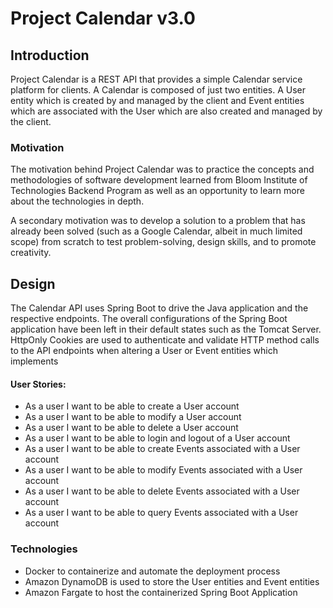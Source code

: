 # Project Calendar v3.0

## Introduction

Project Calendar is a REST API that provides a simple Calendar service platform for clients. A Calendar is composed of 
just two entities. A User entity which is created by and managed by the client and Event entities which are associated 
with the User which are also created and managed by the client.

### Motivation

The motivation behind Project Calendar was to practice the concepts and methodologies of software development learned 
from Bloom Institute of Technologies Backend Program as well as an opportunity to learn more about the technologies in 
depth.

A secondary motivation was to develop a solution to a problem that has already been solved (such as a Google Calendar, 
albeit in much limited scope) from scratch to test problem-solving, design skills, and to promote creativity.

## Design

The Calendar API uses Spring Boot to drive the Java application and the respective endpoints. The overall configurations
of the Spring Boot application have been left in their default states such as the Tomcat Server. HttpOnly Cookies are 
used to authenticate and validate HTTP method calls to the API endpoints when altering a User or Event entities which
implements 

#### User Stories:
* As a user I want to be able to create a User account
* As a user I want to be able to modify a User account
* As a user I want to be able to delete a User account
* As a user I want to be able to login and logout of a User account
* As a user I want to be able to create Events associated with a User account
* As a user I want to be able to modify Events associated with a User account
* As a user I want to be able to delete Events associated with a User account
* As a user I want to be able to query Events associated with a User account

### Technologies
* Docker to containerize and automate the deployment process
* Amazon DynamoDB is used to store the User entities and Event entities
* Amazon Fargate to host the containerized Spring Boot Application 
